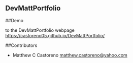 ## DevMattPortfolio

##Demo 

to the DevMattPortfolio webpage https://castoreno05.github.io/DevMattPortfolio/

##Contributors

- Matthew C Castoreno <matthew.castoreno@yahoo.com>